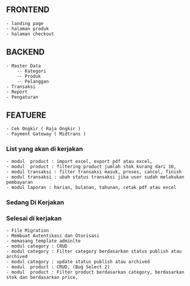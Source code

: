 ## FRONTEND

    - landing page
    - halaman produk
    - halaman checkout

## BACKEND

    - Master Data
        -- Kategori
        -- Produk
        -- Pelanggan
    - Transaksi
    - Report
    - Pengaturan

## FEATUERE

    - Cek Ongkir ( Raja Ongkir )
    - Payment Gateway ( Midtrans )

### List yang akan di kerjakan

    - modul  product : import excel, export pdf atau excel,
    - modul  product : filtering product jumlah stok kurang dari 10,
    - modul transaksi : filter transaksi masuk, proses, cancel, finish
    - modul transaksi : ubah status transaksi jika user sudah melakukan pembayaran
    - modul laporan : harian, bulanan, tahunan, cetak pdf atau excel

### Sedang Di Kerjakan

### Selesai di kerjakan

    - File Migration
    - Membuat Autentikasi dan Otorisasi
    - memasang template adminlte
    - modul category : CRUD
    - modul category : Filter category berdasarkan status publish atau archived
    - modul category : update status publish atau archived
    - modul  product : CRUD, (Bug Select 2)
    - modul  product : Filter product berdasarkan category, berdasarkan stok dan berdasarkan price,

